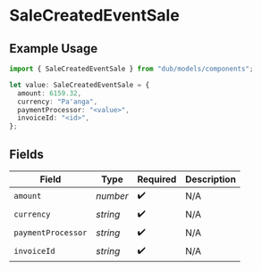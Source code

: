 # SaleCreatedEventSale

## Example Usage

```typescript
import { SaleCreatedEventSale } from "dub/models/components";

let value: SaleCreatedEventSale = {
  amount: 6159.32,
  currency: "Pa'anga",
  paymentProcessor: "<value>",
  invoiceId: "<id>",
};
```

## Fields

| Field              | Type               | Required           | Description        |
| ------------------ | ------------------ | ------------------ | ------------------ |
| `amount`           | *number*           | :heavy_check_mark: | N/A                |
| `currency`         | *string*           | :heavy_check_mark: | N/A                |
| `paymentProcessor` | *string*           | :heavy_check_mark: | N/A                |
| `invoiceId`        | *string*           | :heavy_check_mark: | N/A                |